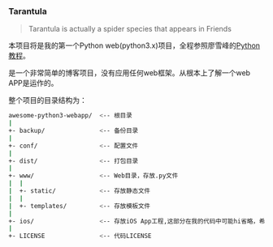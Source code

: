 
### **Tarantula**

> Tarantula is actually a spider species that appears in Friends

本项目将是我的第一个Python web(python3.x)项目，全程参照廖雪峰的[Python教程](https://www.liaoxuefeng.com/wiki/1016959663602400/1018138223191520)。

是一个非常简单的博客项目，没有应用任何web框架。从根本上了解一个web APP是运作的。

整个项目的目录结构为：
```bash
awesome-python3-webapp/  <-- 根目录
|
+- backup/               <-- 备份目录
|
+- conf/                 <-- 配置文件
|
+- dist/                 <-- 打包目录
|
+- www/                  <-- Web目录，存放.py文件
|  |
|  +- static/            <-- 存放静态文件
|  |
|  +- templates/         <-- 存放模板文件
|
+- ios/                  <-- 存放iOS App工程,这部分在我的代码中可能hi省略，希望没有
|
+- LICENSE               <-- 代码LICENSE

```
